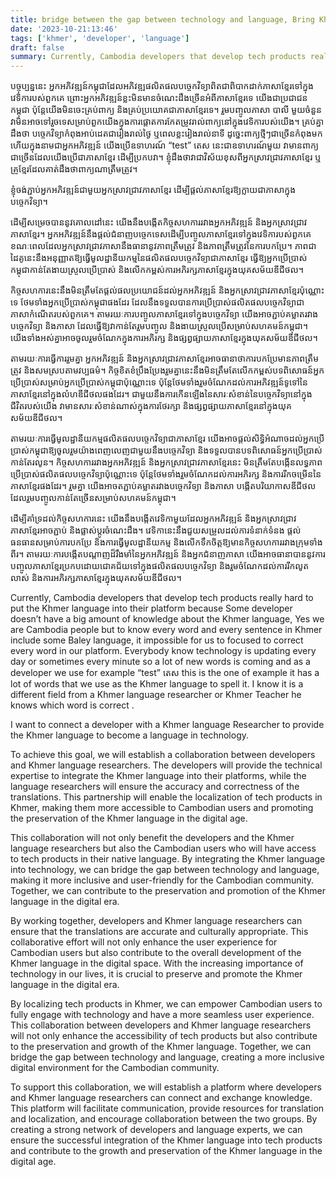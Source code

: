 ```yaml
---
title: bridge between the gap between technology and language, Bring Khmer language to teach
date: '2023-10-21:13:46'
tags: ['khmer', 'developer', 'language']
draft: false
summary: Currently, Cambodia developers that develop tech products really hard to put the Khmer language into their platform because Some developer doesn’t have a big amount of knowledge about the Khmer language, Yes we are Cambodia people but to know every word and every sentence in Khmer include some Baley language
---
```


បច្ចុប្បន្ននេះ អ្នកអភិវឌ្ឍន៍កម្ពុជាដែលអភិវឌ្ឍផលិតផលបច្ចេកវិទ្យាពិតជាពិបាកដាក់ភាសាខ្មែរទៅក្នុងវេទិការបស់ពួកគេ ព្រោះអ្នកអភិវឌ្ឍន៍ខ្លះមិនមានចំណេះដឹងច្រើនអំពីភាសាខ្មែរទេ យើងជាប្រជាជនកម្ពុជា ប៉ុន្តែយើងមិនចេះគ្រប់ពាក្យ និងគ្រប់ប្រយោគជាភាសាខ្មែរទេ។ រួមបញ្ចូលភាសា បាលី មួយចំនួន វាមិនអាចទៅរួចទេសម្រាប់ពួកយើងក្នុងការផ្តោតការកែតម្រូវរាល់ពាក្យនៅក្នុងវេទិការបស់យើង។ គ្រប់គ្នាដឹងថា បច្ចេកវិទ្យាកំពុងអាប់ដេតជារៀងរាល់ថ្ងៃ ឬពេលខ្លះរៀងរាល់នាទី ដូច្នេះពាក្យថ្មីៗជាច្រើនកំពុងមក ហើយក្នុងនាមជាអ្នកអភិវឌ្ឍន៍ យើងប្រើឧទាហរណ៍ “test” តេស នេះជាឧទាហរណ៍មួយ វាមានពាក្យជាច្រើនដែលយើងប្រើជាភាសាខ្មែរ ដើម្បីប្រកបវា។ ខ្ញុំ​ដឹង​ថា​វា​ជា​វិស័យ​ខុស​ពី​អ្នក​ស្រាវជ្រាវ​ភាសា​ខ្មែរ ឬ​គ្រូ​ខ្មែរ​ដែល​គាត់​ដឹង​ថា​ពាក្យ​ណា​ត្រឹមត្រូវ។

ខ្ញុំចង់ភ្ជាប់អ្នកអភិវឌ្ឍន៍ជាមួយអ្នកស្រាវជ្រាវភាសាខ្មែរ ដើម្បីផ្តល់ភាសាខ្មែរឱ្យក្លាយជាភាសាក្នុងបច្ចេកវិទ្យា។

ដើម្បីសម្រេចបាននូវគោលដៅនេះ យើងនឹងបង្កើតកិច្ចសហការរវាងអ្នកអភិវឌ្ឍន៍ និងអ្នកស្រាវជ្រាវភាសាខ្មែរ។ អ្នកអភិវឌ្ឍន៍នឹងផ្តល់ជំនាញបច្ចេកទេសដើម្បីបញ្ចូលភាសាខ្មែរទៅក្នុងវេទិការបស់ពួកគេ ខណៈពេលដែលអ្នកស្រាវជ្រាវភាសានឹងធានានូវភាពត្រឹមត្រូវ និងភាពត្រឹមត្រូវនៃការបកប្រែ។ ភាពជាដៃគូនេះនឹងអនុញ្ញាតឱ្យធ្វើមូលដ្ឋានីយកម្មនៃផលិតផលបច្ចេកវិទ្យាជាភាសាខ្មែរ ធ្វើឱ្យអ្នកប្រើប្រាស់កម្ពុជាកាន់តែងាយស្រួលប្រើប្រាស់ និងលើកកម្ពស់ការអភិរក្សភាសាខ្មែរក្នុងយុគសម័យឌីជីថល។

កិច្ចសហការនេះនឹងមិនត្រឹមតែផ្តល់ផលប្រយោជន៍ដល់អ្នកអភិវឌ្ឍន៍ និងអ្នកស្រាវជ្រាវភាសាខ្មែរប៉ុណ្ណោះទេ ថែមទាំងអ្នកប្រើប្រាស់កម្ពុជាផងដែរ ដែលនឹងទទួលបានការប្រើប្រាស់ផលិតផលបច្ចេកវិទ្យាជាភាសាកំណើតរបស់ពួកគេ។ តាមរយៈការបញ្ចូលភាសាខ្មែរទៅក្នុងបច្ចេកវិទ្យា យើងអាចភ្ជាប់គម្លាតរវាងបច្ចេកវិទ្យា និងភាសា ដែលធ្វើឱ្យវាកាន់តែរួមបញ្ចូល និងងាយស្រួលប្រើសម្រាប់សហគមន៍កម្ពុជា។ យើងទាំងអស់គ្នាអាចចូលរួមចំណែកក្នុងការអភិរក្ស និងផ្សព្វផ្សាយភាសាខ្មែរក្នុងយុគសម័យឌីជីថល។

តាមរយៈការធ្វើការរួមគ្នា អ្នកអភិវឌ្ឍន៍ និងអ្នកស្រាវជ្រាវភាសាខ្មែរអាចធានាថាការបកប្រែមានភាពត្រឹមត្រូវ និងសមស្របតាមវប្បធម៌។ កិច្ចខិតខំប្រឹងប្រែងរួមគ្នានេះនឹងមិនត្រឹមតែលើកកម្ពស់បទពិសោធន៍អ្នកប្រើប្រាស់សម្រាប់អ្នកប្រើប្រាស់កម្ពុជាប៉ុណ្ណោះទេ ប៉ុន្តែថែមទាំងរួមចំណែកដល់ការអភិវឌ្ឍន៍ទូទៅនៃភាសាខ្មែរនៅក្នុងលំហឌីជីថលផងដែរ។ ជាមួយនឹងការកើនឡើងនៃសារៈសំខាន់នៃបច្ចេកវិទ្យានៅក្នុងជីវិតរបស់យើង វាមានសារៈសំខាន់ណាស់ក្នុងការថែរក្សា និងផ្សព្វផ្សាយភាសាខ្មែរនៅក្នុងយុគសម័យឌីជីថល។

តាមរយៈការធ្វើមូលដ្ឋានីយកម្មផលិតផលបច្ចេកវិទ្យាជាភាសាខ្មែរ យើងអាចផ្តល់សិទ្ធិអំណាចដល់អ្នកប្រើប្រាស់កម្ពុជាឱ្យចូលរួមយ៉ាងពេញលេញជាមួយនឹងបច្ចេកវិទ្យា និងទទួលបានបទពិសោធន៍អ្នកប្រើប្រាស់កាន់តែរលូន។ កិច្ចសហការរវាងអ្នកអភិវឌ្ឍន៍ និងអ្នកស្រាវជ្រាវភាសាខ្មែរនេះ មិនត្រឹមតែបង្កើនលទ្ធភាពប្រើប្រាស់ផលិតផលបច្ចេកវិទ្យាប៉ុណ្ណោះទេ ប៉ុន្តែថែមទាំងរួមចំណែកដល់ការអភិរក្ស និងការរីកចម្រើននៃភាសាខ្មែរផងដែរ។ រួមគ្នា យើងអាចតភ្ជាប់គម្លាតរវាងបច្ចេកវិទ្យា និងភាសា បង្កើតបរិយាកាសឌីជីថលដែលរួមបញ្ចូលកាន់តែច្រើនសម្រាប់សហគមន៍កម្ពុជា។

ដើម្បីគាំទ្រដល់កិច្ចសហការនេះ យើងនឹងបង្កើតវេទិកាមួយដែលអ្នកអភិវឌ្ឍន៍ និងអ្នកស្រាវជ្រាវភាសាខ្មែរអាចភ្ជាប់ និងផ្លាស់ប្តូរចំណេះដឹង។ វេទិកានេះនឹងជួយសម្រួលដល់ការទំនាក់ទំនង ផ្តល់ធនធានសម្រាប់ការបកប្រែ និងការធ្វើមូលដ្ឋានីយកម្ម និងលើកទឹកចិត្តឱ្យមានកិច្ចសហការរវាងក្រុមទាំងពីរ។ តាមរយៈការបង្កើតបណ្តាញដ៏រឹងមាំនៃអ្នកអភិវឌ្ឍន៍ និងអ្នកជំនាញភាសា យើងអាចធានាបាននូវការបញ្ចូលភាសាខ្មែរប្រកបដោយជោគជ័យទៅក្នុងផលិតផលបច្ចេកវិទ្យា និងរួមចំណែកដល់ការរីកលូតលាស់ និងការអភិរក្សភាសាខ្មែរក្នុងយុគសម័យឌីជីថល។

Currently, Cambodia developers that develop tech products really hard to put the Khmer language into their platform because Some developer doesn’t have a big amount of knowledge about the Khmer language, Yes we are Cambodia people but to know every word and every sentence in Khmer include some Baley language, it impossible for us to focused to correct every word in our platform. Everybody know technology is updating every day or sometimes every minute so a lot of new words is coming and as a developer we use for example “test” តេស this is the one of example it has a lot of words that we use as the Khmer language to spell it. I know it is a different field from a Khmer language researcher or Khmer Teacher he knows which word is correct .

I want to connect a developer with a Khmer language Researcher to provide the Khmer language to become a language in technology.

To achieve this goal, we will establish a collaboration between developers and Khmer language researchers. The developers will provide the technical expertise to integrate the Khmer language into their platforms, while the language researchers will ensure the accuracy and correctness of the translations. This partnership will enable the localization of tech products in Khmer, making them more accessible to Cambodian users and promoting the preservation of the Khmer language in the digital age.

This collaboration will not only benefit the developers and the Khmer language researchers but also the Cambodian users who will have access to tech products in their native language. By integrating the Khmer language into technology, we can bridge the gap between technology and language, making it more inclusive and user-friendly for the Cambodian community. Together, we can contribute to the preservation and promotion of the Khmer language in the digital era.

By working together, developers and Khmer language researchers can ensure that the translations are accurate and culturally appropriate. This collaborative effort will not only enhance the user experience for Cambodian users but also contribute to the overall development of the Khmer language in the digital space. With the increasing importance of technology in our lives, it is crucial to preserve and promote the Khmer language in the digital era.

By localizing tech products in Khmer, we can empower Cambodian users to fully engage with technology and have a more seamless user experience. This collaboration between developers and Khmer language researchers will not only enhance the accessibility of tech products but also contribute to the preservation and growth of the Khmer language. Together, we can bridge the gap between technology and language, creating a more inclusive digital environment for the Cambodian community.

To support this collaboration, we will establish a platform where developers and Khmer language researchers can connect and exchange knowledge. This platform will facilitate communication, provide resources for translation and localization, and encourage collaboration between the two groups. By creating a strong network of developers and language experts, we can ensure the successful integration of the Khmer language into tech products and contribute to the growth and preservation of the Khmer language in the digital age.

